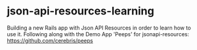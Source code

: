 # json-api-resources-learning
Building a new Rails app with Json API Resources in order to learn how to use it. Following along with the Demo App 'Peeps' for jsonapi-resources: https://github.com/cerebris/peeps
